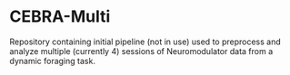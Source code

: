# CEBRA-Multi
Repository containing initial pipeline (not in use) used to preprocess and analyze multiple (currently 4) sessions of Neuromodulator data from a dynamic foraging task.
